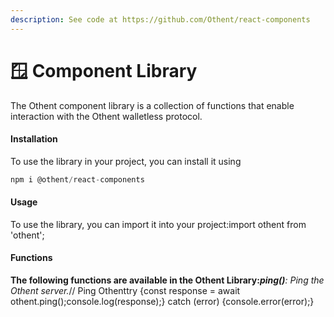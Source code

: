 ```yaml
---
description: See code at https://github.com/Othent/react-components
---
```


# 🪟 Component Library

The Othent component library is a collection of functions that enable interaction with the Othent walletless protocol.&#x20;

#### Installation <a href="#installation" id="installation"></a>

To use the library in your project, you can install it using&#x20;

```javascript
npm i @othent/react-components
```

#### Usage <a href="#usage" id="usage"></a>

To use the library, you can import it into your project:import othent from 'othent';

#### Functions <a href="#functions" id="functions"></a>

**The following functions are available in the Othent Library:**_**ping()**: Ping the Othent server._// Ping Othent​try {const response = await othent.ping();console.log(response);} catch (error) {console.error(error);}
